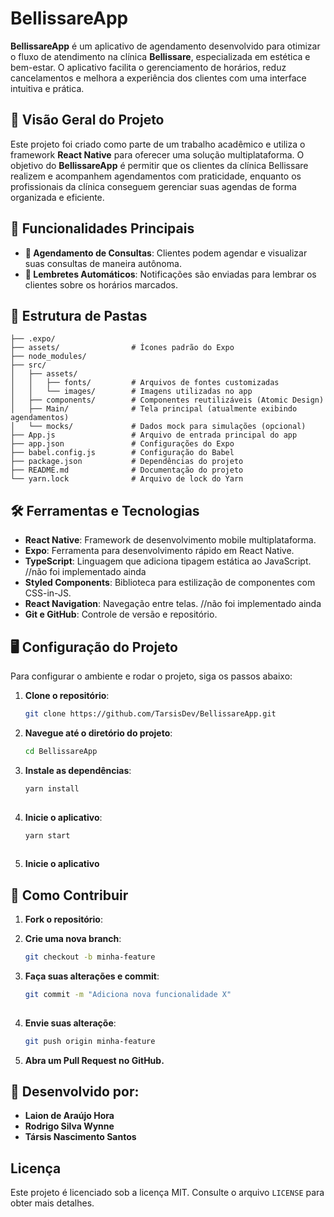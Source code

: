 # BellissareApp

**BellissareApp** é um aplicativo de agendamento desenvolvido para otimizar o fluxo de atendimento na clínica **Bellissare**, especializada em estética e bem-estar. O aplicativo facilita o gerenciamento de horários, reduz cancelamentos e melhora a experiência dos clientes com uma interface intuitiva e prática.

## 📌 Visão Geral do Projeto

Este projeto foi criado como parte de um trabalho acadêmico e utiliza o framework **React Native** para oferecer uma solução multiplataforma. O objetivo do **BellissareApp** é permitir que os clientes da clínica Bellissare realizem e acompanhem agendamentos com praticidade, enquanto os profissionais da clínica conseguem gerenciar suas agendas de forma organizada e eficiente.

## 🚀 Funcionalidades Principais

- **📅 Agendamento de Consultas**: Clientes podem agendar e visualizar suas consultas de maneira autônoma.
- **🔔 Lembretes Automáticos**: Notificações são enviadas para lembrar os clientes sobre os horários marcados.

## 📁 Estrutura de Pastas

```plaintext
├── .expo/
├── assets/                # Ícones padrão do Expo
├── node_modules/
├── src/
│   ├── assets/
│   │   ├── fonts/         # Arquivos de fontes customizadas
│   │   └── images/        # Imagens utilizadas no app
│   ├── components/        # Componentes reutilizáveis (Atomic Design)
│   ├── Main/              # Tela principal (atualmente exibindo agendamentos)
│   └── mocks/             # Dados mock para simulações (opcional) 
├── App.js                 # Arquivo de entrada principal do app
├── app.json               # Configurações do Expo
├── babel.config.js        # Configuração do Babel
├── package.json           # Dependências do projeto
├── README.md              # Documentação do projeto
└── yarn.lock              # Arquivo de lock do Yarn
```
## 🛠️ Ferramentas e Tecnologias

- **React Native**: Framework de desenvolvimento mobile multiplataforma.
- **Expo**: Ferramenta para desenvolvimento rápido em React Native.
- **TypeScript**: Linguagem que adiciona tipagem estática ao JavaScript. //não foi implementado ainda
- **Styled Components**: Biblioteca para estilização de componentes com CSS-in-JS.
- **React Navigation**: Navegação entre telas. //não foi implementado ainda
- **Git e GitHub**: Controle de versão e repositório.

## 🖥️ Configuração do Projeto

Para configurar o ambiente e rodar o projeto, siga os passos abaixo:

1. **Clone o repositório**:
   ```bash
   git clone https://github.com/TarsisDev/BellissareApp.git

2. **Navegue até o diretório do projeto**:
   ```bash
   cd BellissareApp
   
3. **Instale as dependências**:
   ```bash
   yarn install
  
4. **Inicie o aplicativo**:
   ```bash
   yarn start
     
5. **Inicie o aplicativo**

## 🧩 Como Contribuir
1. **Fork o repositório**:

2. **Crie uma nova branch**:
   ```bash
   git checkout -b minha-feature
   
3. **Faça suas alterações e commit**:
   ```bash
   git commit -m "Adiciona nova funcionalidade X"
  
4. **Envie suas alteraçõe**:
    ```bash
    git push origin minha-feature

5. **Abra um Pull Request no GitHub.**

## 👥 Desenvolvido por:

- **Laion de Araújo Hora**
- **Rodrigo Silva Wynne**
- **Társis Nascimento Santos**

## Licença

Este projeto é licenciado sob a licença MIT. Consulte o arquivo `LICENSE` para obter mais detalhes.
